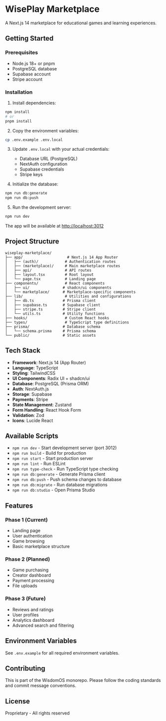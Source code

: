 # WisePlay Marketplace

A Next.js 14 marketplace for educational games and learning experiences.

## Getting Started

### Prerequisites

- Node.js 18+ or pnpm
- PostgreSQL database
- Supabase account
- Stripe account

### Installation

1. Install dependencies:

```bash
npm install
# or
pnpm install
```

2. Copy the environment variables:

```bash
cp .env.example .env.local
```

3. Update `.env.local` with your actual credentials:
   - Database URL (PostgreSQL)
   - NextAuth configuration
   - Supabase credentials
   - Stripe keys

4. Initialize the database:

```bash
npm run db:generate
npm run db:push
```

5. Run the development server:

```bash
npm run dev
```

The app will be available at [http://localhost:3012](http://localhost:3012)

## Project Structure

```
wiseplay-marketplace/
├── app/                    # Next.js 14 App Router
│   ├── (auth)/            # Authentication routes
│   ├── (marketplace)/     # Main marketplace routes
│   ├── api/               # API routes
│   ├── layout.tsx         # Root layout
│   └── page.tsx           # Landing page
├── components/            # React components
│   ├── ui/               # shadcn/ui components
│   └── marketplace/      # Marketplace-specific components
├── lib/                   # Utilities and configurations
│   ├── db.ts             # Prisma client
│   ├── supabase.ts       # Supabase client
│   ├── stripe.ts         # Stripe client
│   └── utils.ts          # Utility functions
├── hooks/                 # Custom React hooks
├── types/                 # TypeScript type definitions
├── prisma/               # Database schema
│   └── schema.prisma     # Prisma schema
└── public/               # Static assets
```

## Tech Stack

- **Framework**: Next.js 14 (App Router)
- **Language**: TypeScript
- **Styling**: TailwindCSS
- **UI Components**: Radix UI + shadcn/ui
- **Database**: PostgreSQL (Prisma ORM)
- **Auth**: NextAuth.js
- **Storage**: Supabase
- **Payments**: Stripe
- **State Management**: Zustand
- **Form Handling**: React Hook Form
- **Validation**: Zod
- **Icons**: Lucide React

## Available Scripts

- `npm run dev` - Start development server (port 3012)
- `npm run build` - Build for production
- `npm run start` - Start production server
- `npm run lint` - Run ESLint
- `npm run type-check` - Run TypeScript type checking
- `npm run db:generate` - Generate Prisma client
- `npm run db:push` - Push schema changes to database
- `npm run db:migrate` - Run database migrations
- `npm run db:studio` - Open Prisma Studio

## Features

### Phase 1 (Current)
- Landing page
- User authentication
- Game browsing
- Basic marketplace structure

### Phase 2 (Planned)
- Game purchasing
- Creator dashboard
- Payment processing
- File uploads

### Phase 3 (Future)
- Reviews and ratings
- User profiles
- Analytics dashboard
- Advanced search and filtering

## Environment Variables

See `.env.example` for all required environment variables.

## Contributing

This is part of the WisdomOS monorepo. Please follow the coding standards and commit message conventions.

## License

Proprietary - All rights reserved
